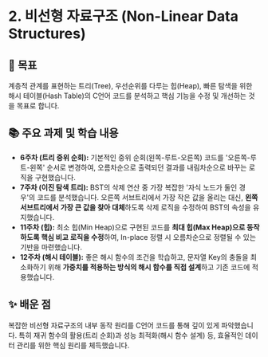 # 2. 비선형 자료구조 (Non-Linear Data Structures)

## 🎯 목표

계층적 관계를 표현하는 트리(Tree), 우선순위를 다루는 힙(Heap), 빠른 탐색을 위한 해시 테이블(Hash Table)의 C언어 코드를 분석하고 핵심 기능을 수정 및 개선하는 것을 목표로 합니다.

## 📚 주요 과제 및 학습 내용

-   **6주차 (트리 중위 순회):** 기본적인 중위 순회(왼쪽-루트-오른쪽) 코드를 '오른쪽-루트-왼쪽' 순서로 변경하여, 오름차순으로 출력되던 결과를 내림차순으로 바꾸는 로직을 구현했습니다.
-   **7주차 (이진 탐색 트리):** BST의 삭제 연산 중 가장 복잡한 '자식 노드가 둘인 경우'의 코드를 분석했습니다. 오른쪽 서브트리에서 가장 작은 값을 올리는 대신, **왼쪽 서브트리에서 가장 큰 값을 찾아 대체**하도록 삭제 로직을 수정하여 BST의 속성을 유지했습니다.
-   **11주차 (힙):** 최소 힙(Min Heap)으로 구현된 코드를 **최대 힙(Max Heap)으로 동작하도록 핵심 비교 로직을 수정**하여, In-place 정렬 시 오름차순으로 정렬될 수 있는 기반을 마련했습니다.
-   **12주차 (해시 테이블):** 좋은 해시 함수의 조건을 학습하고, 문자열 Key의 충돌을 최소화하기 위해 **가중치를 적용하는 방식의 해시 함수를 직접 설계**하고 기존 코드에 적용했습니다.

## ✨ 배운 점

복잡한 비선형 자료구조의 내부 동작 원리를 C언어 코드를 통해 깊이 있게 파악했습니다. 특히 재귀 함수의 활용(트리 순회)과 성능 최적화(해시 함수 설계) 등, 효율적인 데이터 관리를 위한 핵심 원리를 체득했습니다.
